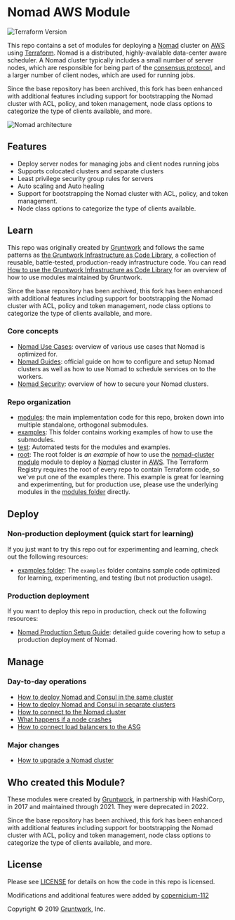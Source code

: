 <!--
:type: service
:name: HashiCorp Nomad
:description: Deploy a Nomad cluster. Supports automatic bootstrapping, discovery of Consul servers, automatic recovery of failed servers.
:icon: /_docs/nomad-icon.png
:category: docker-orchestration
:cloud: aws
:tags: docker, orchestration, containers
:license: gruntwork
:built-with: terraform, bash
-->

# Nomad AWS Module

![Terraform Version](https://img.shields.io/badge/tf-%3E%3D1.0.0-blue.svg)

This repo contains a set of modules for deploying a [Nomad](https://www.nomadproject.io/) cluster on
[AWS](https://aws.amazon.com/) using [Terraform](https://www.terraform.io/). Nomad is a distributed, highly-available
data-center aware scheduler. A Nomad cluster typically includes a small number of server nodes, which are responsible
for being part of the [consensus protocol](https://www.nomadproject.io/docs/internals/consensus.html), and a larger
number of client nodes, which are used for running jobs.

Since the base repository has been archived, this fork has been enhanced with additional features including support for bootstrapping the Nomad cluster with ACL, policy, and token management, node class options to categorize the type of clients available, and more.

![Nomad architecture](https://raw.githubusercontent.com/hashicorp/terraform-aws-nomad/master/_docs/architecture.png)




## Features

* Deploy server nodes for managing jobs and client nodes running jobs
* Supports colocated clusters and separate clusters
* Least privilege security group rules for servers
* Auto scaling and Auto healing
* Support for bootstrapping the Nomad cluster with ACL, policy, and token management.
* Node class options to categorize the type of clients available.




## Learn

This repo was originally created by [Gruntwork](https://www.gruntwork.io?ref=repo_aws_nomad) and follows the same patterns as [the Gruntwork Infrastructure as Code Library](https://gruntwork.io/infrastructure-as-code-library/), a collection of reusable, battle-tested, production-ready infrastructure code. You can read [How to use the Gruntwork Infrastructure as Code Library](https://gruntwork.io/guides/foundations/how-to-use-gruntwork-infrastructure-as-code-library/) for an overview of how to use modules maintained by Gruntwork.

Since the base repository has been archived, this fork has been enhanced with additional features including support for bootstrapping the Nomad cluster with ACL, policy and token management, node class options to categorize the type of clients available, and more.

### Core concepts

* [Nomad Use Cases](https://www.nomadproject.io/intro/use-cases.html): overview of various use cases that Nomad is
  optimized for.
* [Nomad Guides](https://www.nomadproject.io/guides/index.html): official guide on how to configure and setup Nomad
  clusters as well as how to use Nomad to schedule services on to the workers.
* [Nomad Security](https://github.com/hashicorp/terraform-aws-nomad/tree/master/modules/nomad-cluster#security): overview of how to secure your Nomad clusters.

### Repo organization

* [modules](https://github.com/copernicium-112/terraform-aws-nomad-acl/tree/master/modules): the main implementation code for this repo, broken down into multiple standalone, orthogonal submodules.
* [examples](https://github.com/copernicium-112/terraform-aws-nomad-acl/tree/master/examples): This folder contains working examples of how to use the submodules.
* [test](https://github.com/copernicium-112/terraform-aws-nomad-acl/tree/master/test): Automated tests for the modules and examples.
* [root](https://github.com/copernicium-112/terraform-aws-nomad-acl/tree/master): The root folder is *an example* of how to use the [nomad-cluster module](https://github.com/copernicium-112/terraform-aws-nomad-acl/tree/master/modules/nomad-cluster) module to deploy a [Nomad](https://www.nomadproject.io/) cluster in [AWS](https://aws.amazon.com/). The Terraform Registry requires the root of every repo to contain Terraform code, so we've put one of the examples there. This example is great for learning and experimenting, but for production use, please use the underlying modules in the [modules folder](https://github.com/hashicorp/terraform-aws-nomad/tree/master/modules) directly.






## Deploy

### Non-production deployment (quick start for learning)

If you just want to try this repo out for experimenting and learning, check out the following resources:

* [examples folder](https://github.com/copernicium-112/terraform-aws-nomad-acl/tree/master/examples): The `examples` folder contains sample code optimized for learning, experimenting, and testing (but not production usage).

### Production deployment

If you want to deploy this repo in production, check out the following resources:

* [Nomad Production Setup Guide](https://www.nomadproject.io/guides/install/production/index.html):
  detailed guide covering how to setup a production deployment of Nomad.



## Manage

### Day-to-day operations

* [How to deploy Nomad and Consul in the same
  cluster](https://github.com/copernicium-112/terraform-aws-nomad-acl/tree/master/core-concepts.md#deploy-nomad-and-consul-in-the-same-cluster)
* [How to deploy Nomad and Consul in separate
  clusters](https://github.com/copernicium-112/terraform-aws-nomad-acl/tree/master/core-concepts.md#deploy-nomad-and-consul-in-separate-clusters)
* [How to connect to the Nomad cluster](https://github.com/copernicium-112/terraform-aws-nomad-acl/tree/master/modules/nomad-cluster/README.md#how-do-you-connect-to-the-nomad-cluster)
* [What happens if a node crashes](https://github.com/copernicium-112/terraform-aws-nomad-acl/tree/master/modules/nomad-cluster/README.md#what-happens-if-a-node-crashes)
* [How to connect load balancers to the ASG](https://github.com/copernicium-112/terraform-aws-nomad-acl/tree/master/modules/nomad-cluster/README.md#how-do-you-connect-load-balancers-to-the-auto-scaling-group-asg)

### Major changes

* [How to upgrade a Nomad cluster](https://github.com/copernicium-112/terraform-aws-nomad-acl/tree/master/modules/nomad-cluster/README.md#how-do-you-roll-out-updates)

## Who created this Module?

These modules were created by [Gruntwork](http://www.gruntwork.io/?ref=repo_aws_nomad), in partnership with HashiCorp, in 2017 and maintained through 2021. They were deprecated in 2022.

Since the base repository has been archived, this fork has been enhanced with additional features including support for bootstrapping the Nomad cluster with ACL, policy and token management, node class options to categorize the type of clients available, and more.

## License

Please see [LICENSE](https://github.com/hashicorp/terraform-aws-nomad/tree/master/LICENSE) for details on how the code in this repo is licensed.

Modifications and additional features were added by [copernicium-112](https://github.com/copernicium-112)

Copyright &copy; 2019 [Gruntwork](https://www.gruntwork.io?ref=repo_aws_nomad), Inc.
